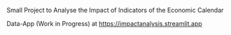 Small Project to Analyse the Impact of Indicators of the Economic Calendar

Data-App (Work in Progress) at https://impactanalysis.streamlit.app